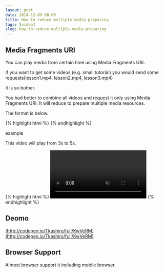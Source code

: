 ```yaml
---
layout: post
date: 2014-12-09 00:00
title: How to reduce multiple media preparing
tags: [video]
slug: how-to-reduce-multiple-media-preparing 
---
```


## Media Fragments URI

You can play media from certain time using Media Fragments URI.

If you want to get some videos (e.g. small tutorial) you would send some requests(lesson1.mp4, lesson2.mp4, lesson3.mp4)

It is so bother.

You had better to combine all videos and request it only using Media Fragments URI. It will reduce to prepare multiple media resources.

The format is below.

{% highlight html %}
<source type="video/webm" src="video.webm#[start],[end]">
{% endhighlight %}

example

This video will play from 3s to 5s.

{% highlight html %}
<video class="video" muted controls>
	<source type="video/webm" src="http://tomoyukikashiro.me/sample/video/landscape.webm#3,5">
	<source type="video/mp4" src="http://tomoyukikashiro.me/sample/video/landscape.mp4#3,5">
</video>
{% endhighlight %}


## Deomo

[http://codepen.io/Tkashiro/full/KwVeRM](http://codepen.io/Tkashiro/full/KwVeRM)


## Browser Support

Almost browser support it including mobile browser.
